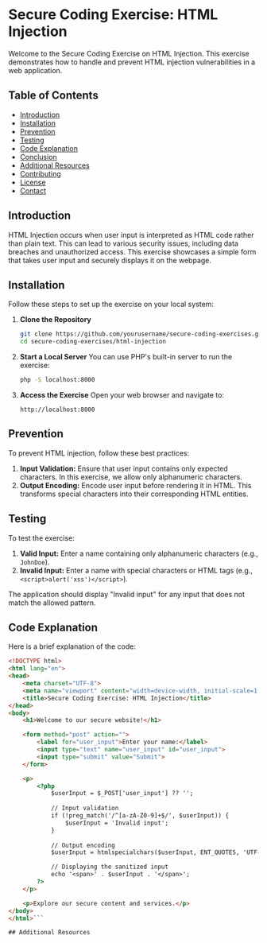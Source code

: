 # Secure Coding Exercise: HTML Injection

Welcome to the Secure Coding Exercise on HTML Injection. This exercise demonstrates how to handle and prevent HTML injection vulnerabilities in a web application.

## Table of Contents

- [Introduction](#introduction)
- [Installation](#installation)
- [Prevention](#prevention)
- [Testing](#testing)
- [Code Explanation](#code-explanation)
- [Conclusion](#conclusion)
- [Additional Resources](#additional-resources)
- [Contributing](#contributing)
- [License](#license)
- [Contact](#contact)

## Introduction

HTML Injection occurs when user input is interpreted as HTML code rather than plain text. This can lead to various security issues, including data breaches and unauthorized access. This exercise showcases a simple form that takes user input and securely displays it on the webpage.

## Installation

Follow these steps to set up the exercise on your local system:

1. **Clone the Repository**
    ```bash
    git clone https://github.com/yourusername/secure-coding-exercises.git
    cd secure-coding-exercises/html-injection
    ```

2. **Start a Local Server**
    You can use PHP's built-in server to run the exercise:
    ```bash
    php -S localhost:8000
    ```

3. **Access the Exercise**
    Open your web browser and navigate to:
    ```
    http://localhost:8000
    ```

## Prevention

To prevent HTML injection, follow these best practices:

1. **Input Validation:** Ensure that user input contains only expected characters. In this exercise, we allow only alphanumeric characters.
2. **Output Encoding:** Encode user input before rendering it in HTML. This transforms special characters into their corresponding HTML entities.

## Testing

To test the exercise:

1. **Valid Input:** Enter a name containing only alphanumeric characters (e.g., `JohnDoe`).
2. **Invalid Input:** Enter a name with special characters or HTML tags (e.g., `<script>alert('xss')</script>`).

The application should display "Invalid input" for any input that does not match the allowed pattern.

## Code Explanation

Here is a brief explanation of the code:

```html
<!DOCTYPE html>
<html lang="en">
<head>
    <meta charset="UTF-8">
    <meta name="viewport" content="width=device-width, initial-scale=1.0">
    <title>Secure Coding Exercise: HTML Injection</title>
</head>
<body>
    <h1>Welcome to our secure website!</h1>

    <form method="post" action="">
        <label for="user_input">Enter your name:</label>
        <input type="text" name="user_input" id="user_input">
        <input type="submit" value="Submit">
    </form>

    <p>
        <?php
            $userInput = $_POST['user_input'] ?? '';
            
            // Input validation
            if (!preg_match('/^[a-zA-Z0-9]+$/', $userInput)) {
                $userInput = 'Invalid input';
            }
            
            // Output encoding
            $userInput = htmlspecialchars($userInput, ENT_QUOTES, 'UTF-8');

            // Displaying the sanitized input
            echo '<span>' . $userInput . '</span>';
        ?>
    </p>

    <p>Explore our secure content and services.</p>
</body>
</html>```

## Additional Resources
